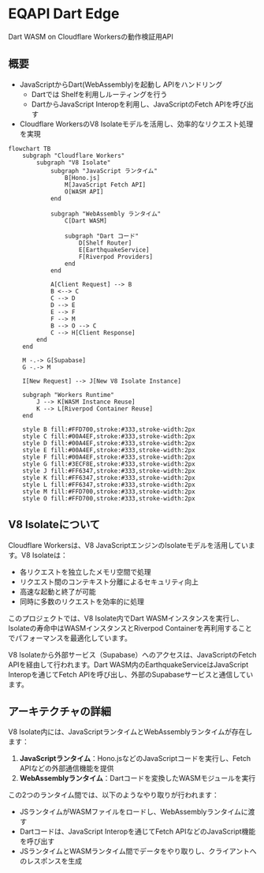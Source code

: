# EQAPI Dart Edge

Dart WASM on Cloudflare Workersの動作検証用API

## 概要

- JavaScriptからDart(WebAssembly)を起動し APIをハンドリング
  - Dartでは Shelfを利用しルーティングを行う
  - DartからJavaScript Interopを利用し、JavaScriptのFetch APIを呼び出す
- Cloudflare WorkersのV8 Isolateモデルを活用し、効率的なリクエスト処理を実現

```mermaid
flowchart TB
    subgraph "Cloudflare Workers"
        subgraph "V8 Isolate"
            subgraph "JavaScript ランタイム"
                B[Hono.js]
                M[JavaScript Fetch API]
                O[WASM API]
            end

            subgraph "WebAssembly ランタイム"
                C[Dart WASM]

                subgraph "Dart コード"
                    D[Shelf Router]
                    E[EarthquakeService]
                    F[Riverpod Providers]
                end
            end

            A[Client Request] --> B
            B <--> C
            C --> D
            D --> E
            E --> F
            F --> M
            B --> O --> C
            C --> H[Client Response]
        end
    end

    M -.-> G[Supabase]
    G -.-> M

    I[New Request] --> J[New V8 Isolate Instance]

    subgraph "Workers Runtime"
        J --> K[WASM Instance Reuse]
        K --> L[Riverpod Container Reuse]
    end

    style B fill:#FFD700,stroke:#333,stroke-width:2px
    style C fill:#00A4EF,stroke:#333,stroke-width:2px
    style D fill:#00A4EF,stroke:#333,stroke-width:2px
    style E fill:#00A4EF,stroke:#333,stroke-width:2px
    style F fill:#00A4EF,stroke:#333,stroke-width:2px
    style G fill:#3ECF8E,stroke:#333,stroke-width:2px
    style J fill:#FF6347,stroke:#333,stroke-width:2px
    style K fill:#FF6347,stroke:#333,stroke-width:2px
    style L fill:#FF6347,stroke:#333,stroke-width:2px
    style M fill:#FFD700,stroke:#333,stroke-width:2px
    style O fill:#FFD700,stroke:#333,stroke-width:2px
```

## V8 Isolateについて

Cloudflare Workersは、V8 JavaScriptエンジンのIsolateモデルを活用しています。V8 Isolateは：

- 各リクエストを独立したメモリ空間で処理
- リクエスト間のコンテキスト分離によるセキュリティ向上
- 高速な起動と終了が可能
- 同時に多数のリクエストを効率的に処理

このプロジェクトでは、V8 Isolate内でDart WASMインスタンスを実行し、Isolateの寿命中はWASMインスタンスとRiverpod Containerを再利用することでパフォーマンスを最適化しています。

V8 Isolateから外部サービス（Supabase）へのアクセスは、JavaScriptのFetch APIを経由して行われます。Dart WASM内のEarthquakeServiceはJavaScript Interopを通じてFetch APIを呼び出し、外部のSupabaseサービスと通信しています。

## アーキテクチャの詳細

V8 Isolate内には、JavaScriptランタイムとWebAssemblyランタイムが存在します：

1. **JavaScriptランタイム**：Hono.jsなどのJavaScriptコードを実行し、Fetch APIなどの外部通信機能を提供
2. **WebAssemblyランタイム**：Dartコードを変換したWASMモジュールを実行

この2つのランタイム間では、以下のようなやり取りが行われます：

- JSランタイムがWASMファイルをロードし、WebAssemblyランタイムに渡す
- Dartコードは、JavaScript Interopを通じてFetch APIなどのJavaScript機能を呼び出す
- JSランタイムとWASMランタイム間でデータをやり取りし、クライアントへのレスポンスを生成
